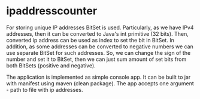 # ipaddresscounter
For storing unique IP addresses BitSet is used. Particularly, as we have IPv4 addresses, then it can be converted to Java's int primitive (32 bits).
Then, converted ip address can be used as index to set the bit in BitSet.
In addition, as some addresses can be converted to negative numbers we can use separate BitSet for such addresses.
So, we can change the sign of the number and set it to BitSet, then we can just sum amount of set bits from both BitSets (positive and negative).

The application is implemented as simple console app. It can be built to jar with manifest using maven (clean package).
The app accepts one argument - path to file with ip addresses.
